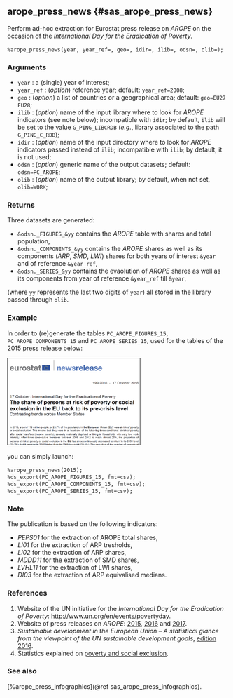 ## arope_press_news {#sas_arope_press_news}
Perform ad-hoc extraction for Eurostat press release on _AROPE_ on the occasion of the 
_International Day for the Eradication of Poverty_. 

	%arope_press_news(year, year_ref=, geo=, idir=, ilib=, odsn=, olib=);

### Arguments
* `year` : a (single) year of interest;
* `year_ref` : (_option_) reference year; default: `year_ref=2008`;
* `geo` : (_option_) a list of countries or a geographical area; default: `geo=EU27 EU28`;
* `ilib` : (_option_) name of the input library where to look for _AROPE_ indicators (see 
	note below); incompatible with `idir`; by default, `ilib` will be set to the value 
	`G_PING_LIBCRDB` (_e.g._, library associated to the path `G_PING_C_RDB`); 
* `idir` : (_option_) name of the input directory where to look for _AROPE_ indicators 
	passed instead of `ilib`; incompatible with `ilib`; by default, it is not used; 
* `odsn` : (_option_) generic name of the output datasets; default: `odsn=PC_AROPE`;
* `olib` : (_option_) name of the output library; by default, when not set, `olib=WORK`;

### Returns
Three datasets are generated:
* `&odsn._FIGURES_&yy` contains the _AROPE_ table with shares and total population,
* `&odsn._COMPONENTS_&yy` contains the _AROPE_ shares as well as its components 
	(_ARP_, _SMD_, _LWI_) shares for both years of interest `&year` and of reference 
	`&year_ref`,
* `&odsn._SERIES_&yy` contains the evaolution of _AROPE_ shares as well as its 
	components from year of reference `&year_ref` till `&year`,

(where `yy` represents the last two digits of `year`) all stored in the library passed
through `olib`.

### Example
In order to (re)generate the tables `PC_AROPE_FIGURES_15`, `PC_AROPE_COMPONENTS_15` 
and `PC_AROPE_SERIES_15`, used for the tables of the 2015 press release below: 

<img src="img/arope_press_news.png" border="1" width="60%" alt="AROPE press news">

you can simply launch:

	%arope_press_news(2015);
	%ds_export(PC_AROPE_FIGURES_15, fmt=csv);
	%ds_export(PC_AROPE_COMPONENTS_15, fmt=csv);
	%ds_export(PC_AROPE_SERIES_15, fmt=csv);

### Note
The publication is based on the following  indicators:
* _PEPS01_ for the extraction of AROPE total shares,
* _LI01_ for the extraction of ARP tresholds,
* _LI02_ for the extraction of ARP shares,
* _MDDD11_ for the extraction of SMD shares,
* _LVHL11_ for the extraction of LWI shares,
* _DI03_ for the extraction of ARP equivalised medians.

### References
1. Website of the UN initiative for the _International Day for the Eradication of Poverty_: 
http://www.un.org/en/events/povertyday.
2. Website of press releases on _AROPE_: 
[2015](http://ec.europa.eu/eurostat/en/web/products-press-releases/-/3-16102015-CP),
[2016](http://ec.europa.eu/eurostat/documents/2995521/7695750/3-17102016-BP-EN.pdf) and
[2017](http://ec.europa.eu/eurostat/documents/2995521/8314163/3-16102017-BP-EN.pdf).
3. _Sustainable development in the European Union – A statistical glance from the viewpoint of the UN sustainable development goals_, 
[edition 2016](http://ec.europa.eu/eurostat/documents/3217494/7745644/KS-02-16-996-EN-N.pdf).
4. Statistics explained on [poverty and social exclusion](http://ec.europa.eu/eurostat/statistics-explained/index.php/People_at_risk_of_poverty_or_social_exclusion).

### See also
[%arope_press_infographics](@ref sas_arope_press_infographics).
